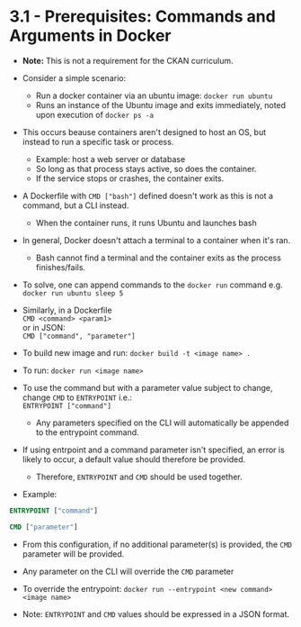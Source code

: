 # 3.1 - Prerequisites: Commands and Arguments in Docker

- **Note:** This is not a requirement for the CKAN curriculum.

- Consider a simple scenario:
  - Run a docker container via an ubuntu image: `docker run ubuntu`
  - Runs an instance of the Ubuntu image and exits immediately, noted upon execution of `docker ps -a`

- This occurs beause containers aren't designed to host an OS, but instead to run a specific task or process.
  - Example: host a web server or database
  - So long as that process stays active, so does the container.
  - If the service stops or crashes, the container exits.

- A Dockerfile with `CMD ["bash"]` defined doesn't work as this is not a command, but a CLI instead.
  - When the container runs, it runs Ubuntu and launches bash
- In general, Docker doesn't attach a terminal to a container when it's ran.
  - Bash cannot find a terminal and the container exits as the process finishes/fails.

- To solve, one can append commands to the `docker run` command e.g. <br> `docker run ubuntu sleep 5`

- Similarly, in a Dockerfile <br> `CMD <command> <param1>` <br> or in JSON: <br> `CMD ["command", "parameter"]`

- To build new image and run: `docker build -t <image name> .`
- To run: `docker run <image name>`

- To use the command but with a parameter value subject to change, change `CMD` to `ENTRYPOINT` i.e.: <br> `ENTRYPOINT ["command"]`
  - Any parameters specified on the CLI will automatically be appended to the entrypoint command.

- If using entrpoint and a command parameter isn't specified, an error is likely to occur, a default value should therefore be provided.
  - Therefore, `ENTRYPOINT` and `CMD` should be used together.

- Example:

```dockerfile
ENTRYPOINT ["command"]

CMD ["parameter"]
```

- From this configuration, if no additional parameter(s) is provided, the `CMD` parameter will be provided.
- Any parameter on the CLI will override the `CMD` parameter

- To override the entrypoint: `docker run --entrypoint <new command> <image name>`

- Note: `ENTRYPOINT` and `CMD` values should be expressed in a JSON format.
